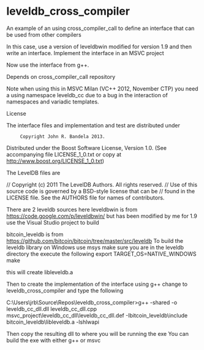 leveldb_cross_compiler
======================
An example of an using cross_compiler_call to define an interface
that can be used from other compilers

In this case, use a version of leveldbwin modified for version 1.9 and then
write an interface. Implement the interface in an MSVC project

Now use the interface from g++.

Depends on cross_compiler_call repository

Note when using this in MSVC Milan (VC++ 2012, November CTP) you need
a using namespace leveldb_cc due to a bug in the interaction
of namespaces and variadic templates.

License

The interface files and implementation and test are distributed under

         Copyright John R. Bandela 2013.
 Distributed under the Boost Software License, Version 1.0.
    (See accompanying file LICENSE_1_0.txt or copy at
          http://www.boost.org/LICENSE_1_0.txt)

The LevelDB files are

// Copyright (c) 2011 The LevelDB Authors. All rights reserved.
// Use of this source code is governed by a BSD-style license that can be
// found in the LICENSE file. See the AUTHORS file for names of contributors.

There are 2 leveldb sources here
leveldbwin is from
https://code.google.com/p/leveldbwin/
but has been modified by me for 1.9
use the Visual Studio project to  build

bitcoin_leveldb is from
https://github.com/bitcoin/bitcoin/tree/master/src/leveldb
To build the leveldb library on Windows use
msys
make sure you are in the leveldb directory
the execute the following
export TARGET_OS=NATIVE_WINDOWS
make

this will create libleveldb.a

Then to create the implementation of the interface using g++
change to leveldb_cross_compiler and type the following

C:\Users\jrb\Source\Repos\leveldb_cross_compiler>g++ -shared 
-o leveldb_cc_dll.dll leveldb_cc_dll.cpp msvc_project\leveldb_cc_dll\leveldb_cc_dll.def 
-Ibitcoin_leveldb\include bitcoin_leveldb\libleveldb.a -lshlwapi

Then copy the resulting dll to where you will be running the exe
You can build the exe with either g++ or msvc


